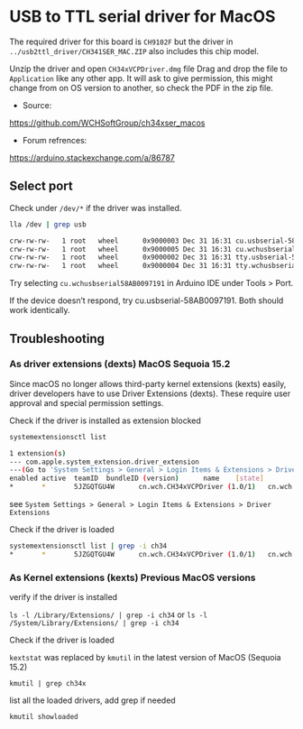 
# USB to TTL serial driver for MacOS 

The required driver for this board is `CH9102F` but the driver in 
`../usb2ttl_driver/CH341SER_MAC.ZIP` also includes this chip model.

Unzip the driver and open `CH34xVCPDriver.dmg` file 
Drag and drop the file to `Application` like any other app.
It will ask to give permission, this might change from on OS version to another,
so check the PDF in the zip file.

* Source:

https://github.com/WCHSoftGroup/ch34xser_macos

* Forum refrences:

https://arduino.stackexchange.com/a/86787

## Select port

Check under `/dev/*` if the driver was installed.

```sh
lla /dev | grep usb

crw-rw-rw-   1 root   wheel      0x9000003 Dec 31 16:31 cu.usbserial-58AB0097191
crw-rw-rw-   1 root   wheel      0x9000005 Dec 31 16:31 cu.wchusbserial58AB0097191
crw-rw-rw-   1 root   wheel      0x9000002 Dec 31 16:31 tty.usbserial-58AB0097191
crw-rw-rw-   1 root   wheel      0x9000004 Dec 31 16:31 tty.wchusbserial58AB0097191
```

Try selecting `cu.wchusbserial58AB0097191` in Arduino IDE under Tools > Port.

If the device doesn’t respond, try cu.usbserial-58AB0097191.
Both should work identically.

## Troubleshooting

### As driver extensions (dexts) MacOS Sequoia 15.2

Since macOS no longer allows third-party kernel extensions (kexts) easily, 
driver developers have to use Driver Extensions (dexts). 
These require user approval and special permission settings.

Check if the driver is installed as extension blocked

```sh
systemextensionsctl list

1 extension(s)
--- com.apple.system_extension.driver_extension 
---(Go to 'System Settings > General > Login Items & Extensions > Driver Extensions' to modify these system extension(s))
enabled active  teamID  bundleID (version)      name    [state]
*       *       5JZGQTGU4W      cn.wch.CH34xVCPDriver (1.0/1)   cn.wch.CH34xVCPDriver    [activated enabled]
```

see `System Settings > General > Login Items & Extensions > Driver Extensions`

Check if the driver is loaded

```sh 
systemextensionsctl list | grep -i ch34
*       *       5JZGQTGU4W      cn.wch.CH34xVCPDriver (1.0/1)   cn.wch.CH34xVCPDriver   [activated enabled]
```

### As Kernel extensions (kexts) Previous MacOS versions

verify if the driver is installed

`ls -l /Library/Extensions/ | grep -i ch34`
or 
`ls -l /System/Library/Extensions/ | grep -i ch34`


Check if the driver is loaded

`kextstat` was replaced by `kmutil` in the latest version of MacOS (Sequoia 15.2)

`kmutil | grep ch34x`

list all the loaded drivers, add grep if needed 

`kmutil showloaded`


